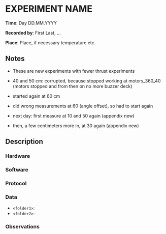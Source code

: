<!-- create this document in each new experiments folder, calling it README.md -->
# EXPERIMENT NAME

__Time__: Day DD.MM.YYYY

__Recorded by__: First Last, ...

__Place__: Place, if necessary temperature etc. 

## Notes 

<!-- quick and dirty notes, to be written out later -->
- These are new experiments with fewer thrust experiments
- 40 and 50 cm: corrupted, because stopped working at motors_360_40 (motors stopped and from then on no more buzzer deck)
- started again at 60 cm
- did wrong measurements at 60 (angle offset), so had to start again

- next day: first measure at 10 and 50 again (appendix new)
- then, a few centimeters more in, at 30 again (appendix new)

## Description

###  Hardware
<!--
Checklist: 
- Speaker type
- Microphone type
- Reference angle for DOA
- Distance speaker-mic etc. 
-->

### Software
<!--
Checklist: 
- Sampling rate
- Motor thrust value 
- Audio files used
- Scripts used
- Other parameters used
-->

### Protocol
<!--
Checklist: 
- Sound level calibration
- Order of scripts run
- Start/end times of recordings, synchronization
-->

### Data
<!--
Explain folder naming etc. 
-->

- `<folder1>`: 
- `<folder2>`: 

### Observations
<!--
Anything unusual that happened during the experiments, such as
- Background noise
- Connection problems, low data rates, etc. 
- Hardware (battery failures, broken parts, etc)
-->
